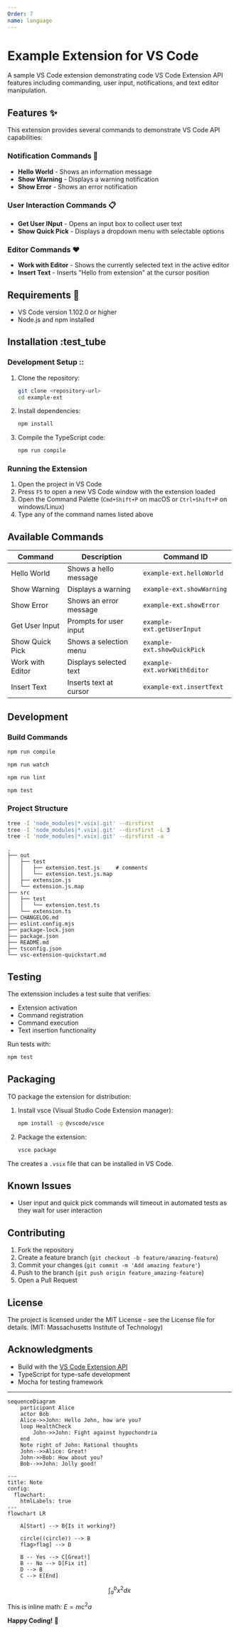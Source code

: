 ```yaml
---
Order: 7
name: language
---
```


# Example Extension for VS Code

A sample VS Code extension demonstrating code VS Code Extension API features including commanding, user input, notifications, and text editor manipulation.

## Features :sparkles:

This extension provides several commands to demonstrate VS Code API capabilities:

### Notification Commands :eyes:

- **Hello World** - Shows an information message
- **Show Warning** - Displays a warning notification
- **Show Error** - Shows an error notification

### User Interaction Commands :clipboard:

- **Get User INput** - Opens an input box to collect user text
- **Show Quick Pick** - Displays a dropdown menu with selectable options

### Editor Commands :heart:

- **Work with Editor** - Shows the currently selected text in the active editor
- **Insert Text** - Inserts "Hello from extension" at the cursor position

## Requirements :bug:

- VS Code version 1.102.0 or higher
- Node.js and npm installed

## Installation :test_tube

### Development Setup ::

1. Clone the repository:

    ``` bash
    git clone <repository-url>
    cd example-ext
    ```

2. Install dependencies:

    ``` bash
    npm install
    ```

3. Compile the TypeScript code:

    ``` bash
    npm run compile
    ```

### Running the Extension

1. Open the project in VS Code
2. Press `F5` to open a new VS Code window with the extension loaded
3. Open the Command Palette (`Cmd+Shift+P` on macOS or `Ctrl+Shift+P` on windows/Linux)
4. Type any of the command names listed above

## Available Commands

| Command | Description | Command ID |
|---------|-------------|------------|
| Hello World | Shows a hello message | `example-ext.helloWorld` |
| Show Warning | Displays a warning | `example-ext.showWarning` |
| Show Error | Shows an error message | `example-ext.showError` |
| Get User Input | Prompts for user input | `example-ext.getUserInput` |
| Show Quick Pick | Shows a selection menu | `example-ext.showQuickPick` |
| Work with Editor | Displays selected text | `example-ext.workWithEditor` |
| Insert Text | Inserts text at cursor | `example-ext.insertText` |

## Development

### Build Commands

``` bash
npm run compile

npm run watch

npm run lint

npm test
```

### Project Structure

``` bash
tree -I 'node_modules|*.vsix|.git' --dirsfirst
tree -I 'node_modules|*.vsix|.git' --dirsfirst -L 3
tree -I 'node_modules|*.vsix|.git' --dirsfirst -a
```

``` text
.
├── out
│   ├── test
│   │   ├── extension.test.js     # comments
│   │   └── extension.test.js.map
│   ├── extension.js
│   └── extension.js.map
├── src
│   ├── test
│   │   └── extension.test.ts
│   └── extension.ts
├── CHANGELOG.md
├── eslint.config.mjs
├── package-lock.json
├── package.json
├── README.md
├── tsconfig.json
└── vsc-extension-quickstart.md
```

## Testing

The extenssion includes a test suite that verifies:

- Extension activation
- Command registration
- Command execution
- Text insertion functionality

Run tests with:

``` bash
npm test
```

## Packaging

TO package the extension for distribution:

1. Install vsce (Visual Studio Code Extension manager):

    ```bash
    npm install -g @vscode/vsce
    ```

2. Package the extension:

    ``` bash
    vsce package
    ```

The creates a `.vsix` file that can be installed in VS Code.

## Known Issues

- User input and quick pick commands will timeout in automated tests as they wait for user interaction

## Contributing

1. Fork the repository
2. Create a feature branch (`git checkout -b feature/amazing-feature`)
3. Commit your changes (`git commit -m 'Add amazing feature'`)
4. Push to the branch (`git push origin feature_amazing-feature`)
5. Open a Pull Request

## License

The project is licensed under the MIT License - see the License file for details.
(MIT: Massachusetts Institute of Technology)

## Acknowledgments

- Build with the [VS Code Extension API](https://code.visualstudio.com/api)
- TypeScript for type-safe development
- Mocha for testing framework

---

``` mermaid
sequenceDiagram
    participant Alice
    actor Bob
    Alice->>John: Hello John, how are you?
    loop HealthCheck
        John->>John: Fight against hypochondria
    end
    Note right of John: Rational thoughts
    John-->>Alice: Great!
    John->>Bob: How about you?
    Bob-->>John: Jolly good!
```

``` mermaid
---
title: Note
config:
  flowchart:
    htmlLabels: true
---
flowchart LR

    A[Start] --> B{Is it working?}

    circle((circle)) --> B
    flag>flag] --> D

    B -- Yes --> C[Great!]
    B -- No --> D[Fix it]
    D --> B
    C --> E[End]
```

$$
\int_{a}^{b} x^2 dx
$$

This is inline math: $E = mc^2a$

**Happy Coding!** :rocket:

